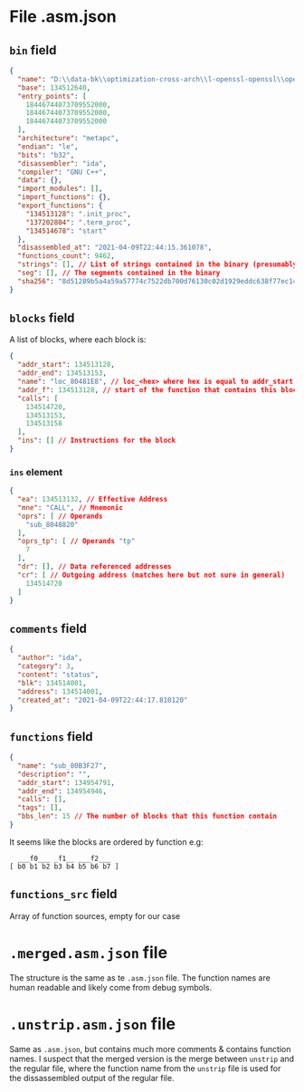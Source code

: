 # File .asm.json

## `bin` field
```json
{
  "name": "D:\\data-bk\\optimization-cross-arch\\l-openssl-openssl\\openssl-gcc32-g-O0.bin.tmp\\openssl-gcc32-g-O0.bin",
  "base": 134512640,
  "entry_points": [
    18446744073709552000,
    18446744073709552000,
    18446744073709552000
  ],
  "architecture": "metapc",
  "endian": "le",
  "bits": "b32",
  "disassembler": "ida",
  "compiler": "GNU C++",
  "data": {},
  "import_modules": [],
  "import_functions": {},
  "export_functions": {
    "134513128": ".init_proc",
    "137202804": ".term_proc",
    "134514678": "start"
  },
  "disassembled_at": "2021-04-09T22:44:15.361078",
  "functions_count": 9462,
  "strings": [], // List of strings contained in the binary (presumably obtained by running `strings` on the binary)
  "seg": [], // The segments contained in the binary
  "sha256": "8d51289b5a4a59a57774c7522db700d76130c02d1929eddc638f77ec14f56dd0"
}
```

## `blocks` field
A list of blocks, where each block is:
```json
{
  "addr_start": 134513128,
  "addr_end": 134513153,
  "name": "loc_80481E8", // loc_<hex> where hex is equal to addr_start
  "addr_f": 134513128, // start of the function that contains this block
  "calls": [
    134514720,
    134513153,
    134513158
  ],
  "ins": [] // Instructions for the block
}
```

### `ins` element

```json
{
  "ea": 134513132, // Effective Address
  "mne": "CALL", // Mnemonic
  "oprs": [ // Operands
    "sub_8048820"
  ],
  "oprs_tp": [ // Operands "tp"
    7
  ],
  "dr": [], // Data referenced addresses
  "cr": [ // Outgoing address (matches here but not sure in general)
    134514720
  ]
}
```

## `comments` field

```json
{
  "author": "ida",
  "category": 3,
  "content": "status",
  "blk": 134514001,
  "address": 134514001,
  "created_at": "2021-04-09T22:44:17.810120"
}
```

## `functions` field

```json
{
  "name": "sub_80B3F27",
  "description": "",
  "addr_start": 134954791,
  "addr_end": 134954946,
  "calls": [],
  "tags": [],
  "bbs_len": 15 // The number of blocks that this function contain
}
```

It seems like the blocks are ordered by function e.g:
```
  ___f0___ _f1__ ___f2___
[ b0 b1 b2 b3 b4 b5 b6 b7 ]
```

## `functions_src` field

Array of function sources, empty for our case

# `.merged.asm.json` file

The structure is the same as te `.asm.json` file. The function names are
human readable and likely come from debug symbols.

# `.unstrip.asm.json` file

Same as `.asm.json`, but contains much more comments & contains function names.
I suspect that the merged version is the merge between `unstrip` and the regular file, where
the function name from the `unstrip` file is used for the dissassembled output of the regular
file.